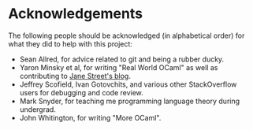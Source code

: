 # Acknowledgements

The following people should be acknowledged (in alphabetical order)
for what they did to help with this project:

* Sean Allred, for advice related to git and being a rubber ducky.
* Yaron Minsky et al, for writing "Real World OCaml" as well
    as contributing to [Jane Street's blog](https://blogs.janestreet.com).
* Jeffrey Scofield, Ivan Gotovchits, and various other StackOverflow
    users for debugging and code review.
* Mark Snyder, for teaching me programming language theory
    during undergrad.
* John Whitington, for writing "More OCaml".
